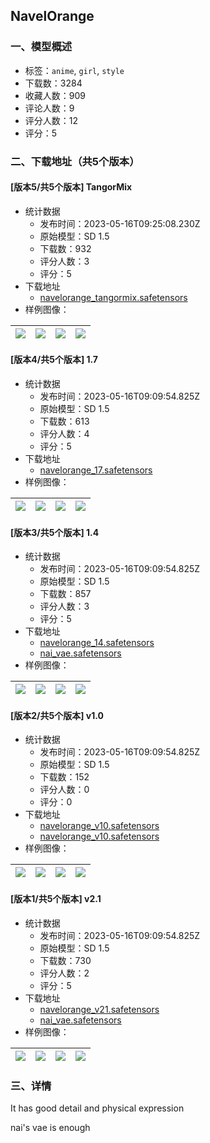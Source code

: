 ## NavelOrange
### 一、模型概述

- 标签：`anime`, `girl`, `style`
- 下载数：3284
- 收藏人数：909
- 评论人数：9
- 评分人数：12
- 评分：5

### 二、下载地址（共5个版本）

#### [版本5/共5个版本] TangorMix

- 统计数据
  - 发布时间：2023-05-16T09:25:08.230Z
  - 原始模型：SD 1.5
  - 下载数：932
  - 评分人数：3
  - 评分：5
- 下载地址
  - [navelorange_tangormix.safetensors](https://civitai.com/api/download/models/72162)
- 样例图像：

| <img src="https://image.civitai.com/xG1nkqKTMzGDvpLrqFT7WA/aff05114-9414-4e52-abf1-f51f30d0f3ee/width=450/805725.jpeg" /> | <img src="https://image.civitai.com/xG1nkqKTMzGDvpLrqFT7WA/6d1620a8-0f44-4486-8db2-cd8def7b8dfd/width=450/805740.jpeg" /> | <img src="https://image.civitai.com/xG1nkqKTMzGDvpLrqFT7WA/77130336-8cdc-4d2e-b172-bf432739bd53/width=450/805742.jpeg" /> | <img src="https://image.civitai.com/xG1nkqKTMzGDvpLrqFT7WA/80d18d30-c550-4d5a-8b88-e31f281f8148/width=450/805726.jpeg" /> |
| ---- | ---- | ---- | ---- |

#### [版本4/共5个版本] 1.7

- 统计数据
  - 发布时间：2023-05-16T09:09:54.825Z
  - 原始模型：SD 1.5
  - 下载数：613
  - 评分人数：4
  - 评分：5
- 下载地址
  - [navelorange_17.safetensors](https://civitai.com/api/download/models/34179)
- 样例图像：

| <img src="https://image.civitai.com/xG1nkqKTMzGDvpLrqFT7WA/45cfb990-43b5-4522-d13c-c3202bd24f00/width=450/390505.jpeg" /> | <img src="https://image.civitai.com/xG1nkqKTMzGDvpLrqFT7WA/5edceedd-15fa-4788-b05b-cbd80687a100/width=450/390512.jpeg" /> | <img src="https://image.civitai.com/xG1nkqKTMzGDvpLrqFT7WA/e4f4ba83-f10b-4119-d7c4-b00074c60b00/width=450/390511.jpeg" /> | <img src="https://image.civitai.com/xG1nkqKTMzGDvpLrqFT7WA/21f3cfd4-9c7a-4ddc-623f-470af4854300/width=450/390510.jpeg" /> |
| ---- | ---- | ---- | ---- |

#### [版本3/共5个版本] 1.4

- 统计数据
  - 发布时间：2023-05-16T09:09:54.825Z
  - 原始模型：SD 1.5
  - 下载数：857
  - 评分人数：3
  - 评分：5
- 下载地址
  - [navelorange_14.safetensors](https://civitai.com/api/download/models/17452)
  - [nai_vae.safetensors](https://civitai.com/api/download/models/17452?type=VAE&format=Other)
- 样例图像：

| <img src="https://image.civitai.com/xG1nkqKTMzGDvpLrqFT7WA/8b76630b-74ea-4d13-797d-26bde0539200/width=450/177742.jpeg" /> | <img src="https://image.civitai.com/xG1nkqKTMzGDvpLrqFT7WA/c303ba94-5c5f-4a59-0b2c-fe006bf9a700/width=450/177741.jpeg" /> | <img src="https://image.civitai.com/xG1nkqKTMzGDvpLrqFT7WA/b2ce7989-be75-4846-1290-a3bc6b8ca300/width=450/177740.jpeg" /> | <img src="https://image.civitai.com/xG1nkqKTMzGDvpLrqFT7WA/42000585-a111-4c78-def4-35a492ab7200/width=450/177739.jpeg" /> |
| ---- | ---- | ---- | ---- |

#### [版本2/共5个版本] v1.0

- 统计数据
  - 发布时间：2023-05-16T09:09:54.825Z
  - 原始模型：SD 1.5
  - 下载数：152
  - 评分人数：0
  - 评分：0
- 下载地址
  - [navelorange_v10.safetensors](https://civitai.com/api/download/models/7212?type=Model&format=SafeTensor&size=full&fp=fp16)
  - [navelorange_v10.safetensors](https://civitai.com/api/download/models/7212)
- 样例图像：

| <img src="https://image.civitai.com/xG1nkqKTMzGDvpLrqFT7WA/fd881cf2-a25b-4c86-d327-069334c7bd00/width=450/66530.jpeg" /> | <img src="https://image.civitai.com/xG1nkqKTMzGDvpLrqFT7WA/da54e8fb-adf7-4d84-0d98-da609e5dd700/width=450/66538.jpeg" /> | <img src="https://image.civitai.com/xG1nkqKTMzGDvpLrqFT7WA/ee381a95-e7e3-4bd8-545c-d5aef7114b00/width=450/66537.jpeg" /> | <img src="https://image.civitai.com/xG1nkqKTMzGDvpLrqFT7WA/d8b458d0-5054-406d-51af-45ebc99dc400/width=450/66536.jpeg" /> |
| ---- | ---- | ---- | ---- |

#### [版本1/共5个版本] v2.1

- 统计数据
  - 发布时间：2023-05-16T09:09:54.825Z
  - 原始模型：SD 1.5
  - 下载数：730
  - 评分人数：2
  - 评分：5
- 下载地址
  - [navelorange_v21.safetensors](https://civitai.com/api/download/models/47939)
  - [nai_vae.safetensors](https://civitai.com/api/download/models/47939?type=VAE&format=Other)
- 样例图像：

| <img src="https://image.civitai.com/xG1nkqKTMzGDvpLrqFT7WA/efa392ad-0467-427f-350e-eb9616197200/width=450/518606.jpeg" /> | <img src="https://image.civitai.com/xG1nkqKTMzGDvpLrqFT7WA/14364a07-5b0f-4977-516b-21306d72a200/width=450/518591.jpeg" /> | <img src="https://image.civitai.com/xG1nkqKTMzGDvpLrqFT7WA/44e8d42f-78e2-4950-4cae-5083cce90d00/width=450/518604.jpeg" /> | <img src="https://image.civitai.com/xG1nkqKTMzGDvpLrqFT7WA/8360df66-dee1-4d89-1892-b664ab3bdc00/width=450/518605.jpeg" /> |
| ---- | ---- | ---- | ---- |


### 三、详情
<p>It has good detail and physical expression</p><p>nai's vae is enough</p>